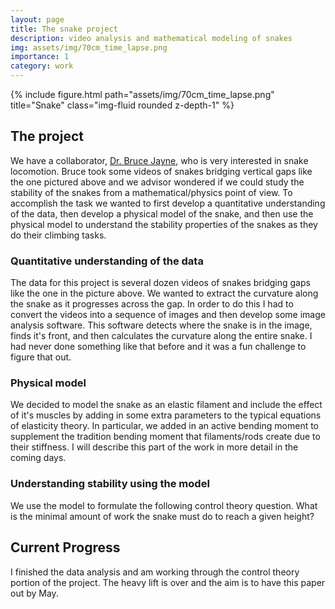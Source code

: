 ```yaml
---
layout: page
title: The snake project
description: video analysis and mathematical modeling of snakes
img: assets/img/70cm_time_lapse.png
importance: 1
category: work
---
```



{% include figure.html path="assets/img/70cm_time_lapse.png" title="Snake" class="img-fluid rounded z-depth-1" %}

## The project

We have a collaborator, [Dr. Bruce Jayne](https://www.artsci.uc.edu/departments/biology/fac-staff/jayne.html),
who is very interested in snake locomotion. Bruce took some videos of snakes bridging vertical gaps like the one
pictured above and we advisor wondered if we could study the stability of the snakes from a mathematical/physics point of view. To
accomplish the task we wanted to first develop a quantitative understanding of the data, then develop a physical model of the snake, 
and then use the physical model to understand the stability properties of the snakes as they do their climbing tasks. 

### Quantitative understanding of the data

The data for this project is several dozen videos of snakes bridging gaps like the one in the picture above. We wanted
to extract the curvature along the snake as it progresses across the gap. In order
to do this I had to convert the videos into a sequence of images and then develop some image analysis software. This software
detects where the snake is in the image, finds it's front, and then calculates the curvature along the entire snake. I had 
never done something like that before and it was a fun challenge to figure that out. 

### Physical model

We decided to model the snake as an elastic filament and include the effect of it's muscles by adding in some extra
parameters to the typical equations of elasticity theory. In particular, we added in an active bending moment to 
supplement the tradition bending moment that filaments/rods create due to their stiffness. I will describe this part of the work
in more detail in the coming days.

### Understanding stability using the model

We use the model to formulate the following control theory question. What is the minimal amount of work the snake
must do to reach a given height?

## Current Progress

I finished the data analysis and am working through the control theory portion of the project. The heavy lift is over and the
aim is to have this paper out by May.